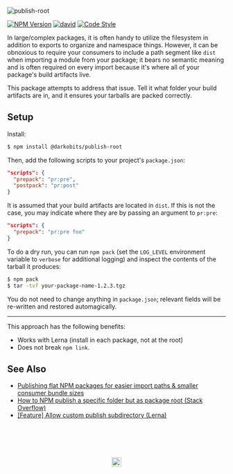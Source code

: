 ![publish-root](https://user-images.githubusercontent.com/441546/36626664-b601c7a6-18eb-11e8-879e-dd056a364e07.png)

[![NPM Version][npm-img]][npm-url] [![david][david-img]][david-url] [![Code Style][xo-img]][xo-url]

In large/complex packages, it is often handy to utilize the filesystem in addition to exports to organize and namespace things. However, it can be obnoxious to require your consumers to include a path segment like `dist` when importing a module from your package; it bears no semantic meaning and is often required on every import because it's where all of your package's build artifacts live.

This package attempts to address that issue. Tell it what folder your build artifacts are in, and it ensures your tarballs are packed correctly.

## Setup

Install:

```bash
$ npm install @darkobits/publish-root
```

Then, add the following scripts to your project's `package.json`:

```json
"scripts": {
  "prepack": "pr:pre",
  "postpack": "pr:post"
}
```

It is assumed that your build artifacts are located in `dist`. If this is not the case, you may indicate where they are by passing an argument to `pr:pre`:

```json
"scripts": {
  "prepack": "pr:pre foo"
}
```

To do a dry run, you can run `npm pack` (set the `LOG_LEVEL` environment variable to `verbose` for additional logging) and inspect the contents of the tarball it produces:

```bash
$ npm pack
$ tar -tvf your-package-name-1.2.3.tgz
```

You do not need to change anything in `package.json`; relevant fields will be re-written and restored automagically.

---

This approach has the following benefits:

- Works with Lerna (install in each package, not at the root)
- Does not break `npm link`.

## See Also

- [Publishing flat NPM packages for easier import paths & smaller consumer bundle sizes](https://davidwells.io/blog/publishing-flat-npm-packages-for-easier-import-paths-smaller-consumer-bundle-sizes/)
- [How to NPM publish a specific folder but as package root (Stack Overflow)](https://stackoverflow.com/questions/38935176/how-to-npm-publish-specific-folder-but-as-package-root/39946795)
- [[Feature] Allow custom publish subdirectory (Lerna)](https://github.com/lerna/lerna/issues/91)

## &nbsp;
<p align="center">
  <br>
  <img width="22" height="22" src="https://cloud.githubusercontent.com/assets/441546/25318539/db2f4cf2-2845-11e7-8e10-ef97d91cd538.png">
</p>

[npm-img]: https://img.shields.io/npm/v/@darkobits/publish-root.svg?style=flat-square
[npm-url]: https://www.npmjs.com/package/@darkobits/publish-root

[david-img]: https://img.shields.io/david/darkobits/publish-root.svg?style=flat-square
[david-url]: https://david-dm.org/darkobits/publish-root

[xo-img]: https://img.shields.io/badge/code_style-XO-e271a5.svg?style=flat-square
[xo-url]: https://github.com/sindresorhus/xo
